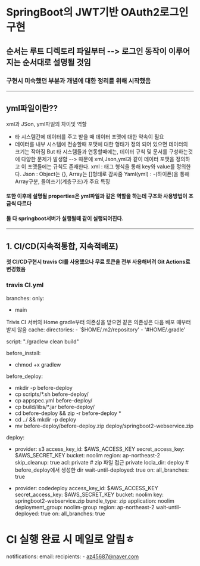 # SpringBoot의 JWT기반 OAuth2로그인 구현

## 순서는 루트 디렉토리 파일부터 --> 로그인 동작이 이루어지는 순서대로 설명될 것임
### 구현시 미숙했던 부분과 개념에 대한 정리를 위해 시작했음
------------------------------------------------------------------------------------------------
## yml파일이란??
xml과 JSon, yml파일의 차이및 역할
- 타 시스템간에 데이터를 주고 받을 때 데이터 포맷에 대한 약속이 필요
- 데이터를 내부 시스템에 전송할때 포맷에 대한 형태가 정의 되어 있으면 데이터의 크기는 작아짐
But 타 시스템들과 연동할때에는,
데이터 규칙 및 문서를 구성하는것에 다양한 문제가 발생함
--> 때문에 xml,Json,yml과 같이 데이터 포맷을 정의하고 이 포맷들에는 규칙도 존재한다.
xml : 태그 형식을 통해 key와 value를 정의한다.
Json : Object는 {}, Array는 []형태로 감싸줌
Yaml(yml) : -(하이픈)을 통해 Array구분, 들여쓰기(계층구조)가 주요 특징

#### 또한 이후에 설명될 properties은 yml파일과 같은 역할을 하는데 구조와 사용방법이 조금씩 다르다
#### 둘 다 springboot서버가 실행될때 같이 실행되어진다.
------------------------------------------------------------------------------------------------
## 1. CI/CD(지속적통합, 지속적배포)
**첫 CI/CD구현시 travis CI를 사용했으나 무료 토큰을 전부 사용해버려 Git Actions로 변경했음**
### travis CI.yml

branches:
  only:
   - main

Trivis CI 서버의 Home
gradle부터 의존성을 받으면 같은 의존성은 다음 배포 때부터 받지 않음
cache:
  directories:
    - '$HOME/.m2/repository'
    - '#HOME/.gradle'

script: "./gradlew clean build"

before_install:
  - chmod +x gradlew

before_deploy:
  - mkdir -p before-deploy
  - cp scripts/*.sh before-deploy/
  - cp appspec.yml before-deploy/
  - cp build/libs/*.jar before-deploy/
  - cd before-deploy && zip -r before-deploy *
  - cd ../ && mkdir -p deploy
  - mv before-deploy/before-deploy.zip deploy/springboot2-webservice.zip

deploy:
  - provider: s3
    access_key_id: $AWS_ACCESS_KEY
    secret_access_key: $AWS_SECRET_KEY
    bucket: noolim
    region: ap-northeast-2
    skip_cleanup: true
    acl: private # zip 파일 접근 private
    locla_dir: deploy # before_deploy에서 생성한 dir
    wait-until-deployed: true
    on:
      all_branches: true

  - provider: codedeploy
    access_key_id: $AWS_ACCESS_KEY
    secret_access_key: $AWS_SECRET_KEY
    bucket: noolim
    key: springboot2-webservice.zip
    bundle_type: zip
    application: noolim
    deployment_group: noolim-group
    region: ap-northeast-2
    wait-until-deployed: true
    on:
      all_branches: true


# CI 실행 완료 시 메일로 알림ㅎ
notifications:
  email:
    recipients:
      - az45687@naver.com
